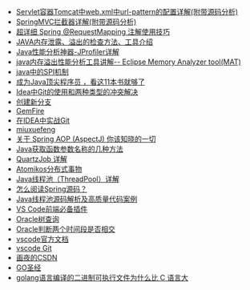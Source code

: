 [Servlet容器Tomcat中web.xml中url-pattern的配置详解(附带源码分析)]:http://www.cnblogs.com/fangjian0423/p/servletContainer-tomcat-urlPattern.html
[SpringMVC拦截器详解(附带源码分析)]:https://www.cnblogs.com/fangjian0423/p/springMVC-interceptor.html
[超详细 Spring @RequestMapping 注解使用技巧]:https://blog.csdn.net/u010429286/article/details/77973336
[JAVA内存泄露、溢出的检查方法、工具介绍]:https://www.cnblogs.com/xuxg/archive/2012/08/07/2627411.html
[Java性能分析神器-JProfiler详解]:https://www.cnblogs.com/AmilyWilly/p/7272160.html?utm_source=itdadao&utm_medium=referral
[java内存溢出性能分析工具讲解-- Eclipse Memory Analyzer tool(MAT)]:https://blog.csdn.net/liguiping2000/article/details/53925301
[java中的SPI机制]:https://blog.csdn.net/sigangjun/article/details/79071850
[成为Java顶尖程序员 ，看这11本书就够了]:https://blog.csdn.net/u012410733/article/details/51869105
[Idea中Git的使用和两种类型的冲突解决]:https://blog.csdn.net/sszgg2006/article/details/73342566 ""
[创建新分支]:https://blog.csdn.net/autfish/article/details/52513465
[基于spring+quartz的分布式定时任务框架]:https://www.cnblogs.com/aaronfeng/p/5537177.html
[GemFire]:http://docs.spring.io/spring-data-gemfire/docs/1.8.5.RELEASE/reference/html/#spring-gemfire-reference
[在IDEA中实战Git]:https://blog.csdn.net/autfish/article/details/52513465
[miuxuefeng]:https://www.liaoxuefeng.com/wiki/0013739516305929606dd18361248578c67b8067c8c017b000
[关于 Spring AOP (AspectJ) 你该知晓的一切]:https://blog.csdn.net/javazejian/article/details/56267036
[Java获取函数参数名称的几种方法]:https://blog.csdn.net/wwwwenl/article/details/53427039
[QuartzJob 详解]:https://blog.csdn.net/wjacketcn/article/details/51133098
[Atomikos分布式事物]:https://www.cnblogs.com/FlyHeLanMan/p/7767678.html
[Java线程池（ThreadPool）详解]:https://www.cnblogs.com/kuoAT/p/6714762.html 
[怎么阅读Spring源码？]:https://www.zhihu.com/question/21346206
[Java线程池源码解析及高质量代码案例]:https://www.aliyun.com/jiaocheng/585131.html
[VS Code前端必备插件]:https://blog.csdn.net/uisoul/article/details/78660839
[Oracle树查询]:https://www.cnblogs.com/yingsong/p/5035907.html
[Oracle判断两个时间段是否相交]:https://www.cnblogs.com/henuyuxiang/p/6904376.html
[vscode官方文档]:https://code.visualstudio.com/docs#vscode
[vscode Git]:https://blog.csdn.net/xuanhun521/article/details/52994915
[画夜的CSDN]:https://blog.csdn.net/zsr_251/article/category/2911639
[GO圣经]:https://books.studygolang.com/gopl-zh/
[golang语言编译的二进制可执行文件为什么比 C 语言大]:http://www.cnxct.com/why-golang-elf-binary-file-is-large-than-c/

* [Servlet容器Tomcat中web.xml中url-pattern的配置详解(附带源码分析)]
* [SpringMVC拦截器详解(附带源码分析)]
* [超详细 Spring @RequestMapping 注解使用技巧]
* [JAVA内存泄露、溢出的检查方法、工具介绍]
* [Java性能分析神器-JProfiler详解]
* [java内存溢出性能分析工具讲解-- Eclipse Memory Analyzer tool(MAT)]
* [java中的SPI机制] 
* [成为Java顶尖程序员 ，看这11本书就够了]
* [Idea中Git的使用和两种类型的冲突解决]
* [创建新分支]
* [GemFire]
* [在IDEA中实战Git]
* [miuxuefeng]
* [关于 Spring AOP (AspectJ) 你该知晓的一切]
* [Java获取函数参数名称的几种方法]
* [QuartzJob 详解]
* [Atomikos分布式事物]
* [Java线程池（ThreadPool）详解]
* [怎么阅读Spring源码？]
* [Java线程池源码解析及高质量代码案例]
* [VS Code前端必备插件]
* [Oracle树查询]
* [Oracle判断两个时间段是否相交]
* [vscode官方文档]
* [vscode Git]
* [画夜的CSDN]
* [GO圣经]
* [golang语言编译的二进制可执行文件为什么比 C 语言大]